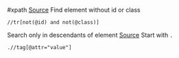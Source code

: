 #xpath 
[Source](https://stackoverflow.com/a/2404138)
Find element without id or class
```xpath
//tr[not(@id) and not(@class)]
```

Search only in descendants of element
[Source](https://stackoverflow.com/a/1093985)
Start with `.` 
```xpath
.//tag[@attr="value"]
```